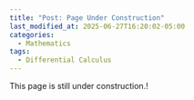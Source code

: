 ```yaml
---
title: "Post: Page Under Construction"
last_modified_at: 2025-06-27T16:20:02-05:00
categories:
  - Mathematics
tags:
  - Differential Calculus
---
```


This page is still under construction.!